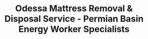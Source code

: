 ---
layout: location.njk
title: Odessa Mattress Removal & Disposal Service - Permian Basin Energy Worker Specialists
description: Professional mattress removal in Odessa, TX. Next-day pickup  Serving oil field workers, man camps, and energy boom housing - from rotational crews to corporate lodging throughout America's energy capital.
permalink: /mattress-removal/texas/odessa/
city: Odessa
state: Texas
stateSlug: texas
tier: 2
coordinates:
  lat: 31.8457
  lng: -102.3676
pricing:
  startingPrice: 125
  single: 125
  queen: 125
  king: 135
  boxSpring: 30
neighborhoods:
  - name: "West Odessa"
    zipCodes: ["79763"]
  - name: "Central Odessa"
    zipCodes: ["79761"]
  - name: "East Odessa"
    zipCodes: ["79762"]
  - name: "North Odessa"
    zipCodes: ["79764"]
  - name: "Bonham"
    zipCodes: ["79761"]
  - name: "Sherwood"
    zipCodes: ["79762"]
  - name: "Goldsmith"
    zipCodes: ["79741"]
  - name: "Gardendale"
    zipCodes: ["79758"]
  - name: "University Area"
    zipCodes: ["79762"]
  - name: "Downtown"
    zipCodes: ["79761"]
  - name: "South Odessa"
    zipCodes: ["79769"]
  - name: "Faudree"
    zipCodes: ["79763"]
zipCodes: 
  - "79741"
  - "79758"
  - "79760"
  - "79761"
  - "79762"
  - "79763"
  - "79764"
  - "79765"
  - "79766"
  - "79768"
  - "79769"
recyclingPartners:
  - "City of Odessa Solid Waste Management"
  - "Ector County Environmental Services"
  - "Texas Commission on Environmental Quality"
  - "Permian Basin Regional Planning Commission"
  - "West Texas Recycling Coalition"
localRegulations: "Odessa municipal regulations strictly prohibit mattresses in standard dumpsters with enforcement fines, while apartment complexes throughout the energy corridor ban bulk items from community disposal areas. The city's rapid population growth from Permian Basin oil boom has overwhelmed municipal waste infrastructure designed for pre-boom population levels, creating disposal barriers particularly challenging for man camps, corporate housing providers, and rotational energy workers who cycle through temporary accommodations on weeks-long rotations rather than permanent residential patterns."
nearbyCities:
  - name: "Midland"
    slug: "midland"
    isSuburb: false  
    distance: "20"
  - name: "San Angelo"
    slug: "san-angelo"
    isSuburb: false
    distance: "138"
  - name: "Lubbock"
    slug: "lubbock"
    isSuburb: false
    distance: "132"

reviews:
  count: 627
  featured:
    - reviewer: "Jake M."
      rating: 5
      text: "Working Permian Lodge rotation - needed mattress gone between shifts. These guys handled it fast while I was off-site drilling."
      neighborhood: "West Odessa"
    - reviewer: "Lisa R."
      rating: 5
      text: "Corporate housing manager - they understand our turnover patterns and work with energy company billing. Professional service."
      neighborhood: "Central Odessa"
    - reviewer: "Carlos V."
      rating: 4
      text: "Man camp facility needs reliable service for crew changes. They coordinate perfectly with our 2-week rotation schedules."
      neighborhood: "North Odessa"
    - reviewer: "Sarah K."
      rating: 5
      text: "Oil field wife - husband's away for weeks at a time. They came same day and handled everything while he was offshore."
      neighborhood: "Sherwood"
    - reviewer: "Mike D."
      rating: 5
      text: "Black Gold Lodge recommended them. Perfect for us energy workers who don't have time for city dump runs."
      neighborhood: "East Odessa"

faqs:
  - question: "Do you serve Permian Basin man camps and worker lodging facilities?"
    answer: "Absolutely. We work with Black Gold Lodge, Permian Lodging, and other energy worker accommodation providers. Our service coordinates with rotation schedules, understands corporate billing needs, and provides reliable mattress removal for high-turnover temporary housing."
  - question: "Can you accommodate oil field rotation schedules and short-notice needs?"
    answer: "Yes, we understand energy sector work patterns including 2-week rotations, offshore schedules, and drilling cycles. Our next-day service works with unpredictable timing when workers need disposal between shifts or rotations."
  - question: "How do you handle corporate housing and energy company billing?"
    answer: "We provide corporate billing arrangements for energy companies, oilfield service contractors, and corporate housing providers throughout the Permian Basin. Our service integrates with company expense and facilities management systems."
  - question: "What about apartment complex disposal restrictions in the energy corridor?"
    answer: "We eliminate apartment complex disposal barriers entirely. With energy worker housing in high demand, many complexes prohibit bulk items to avoid dumpster overflow. Our service provides compliant solutions without property management complications."
  - question: "Do you understand the unique challenges of Permian Basin housing turnover?"
    answer: "We specialize in energy boom housing patterns where workers cycle through accommodations on weeks-long schedules. Our service handles the accelerated mattress replacement needs created by high-occupancy temporary housing and transient workforce dynamics."
  - question: "Can you work with the extreme weather and dust conditions in West Texas?"
    answer: "Our teams are experienced with Odessa's harsh semiarid climate, high winds, and dust storms at 2,800+ feet elevation. We use weather-appropriate transport and understand the environmental challenges of West Texas energy operations."
  - question: "How does municipal disposal limitations affect oil field workers?"
    answer: "City dump restrictions and apartment complex prohibitions create disposal barriers for transient workers who can't coordinate with municipal schedules. Our service eliminates these complications for workers focused on energy operations, not waste logistics."
  - question: "What payment methods work for energy workers and housing facilities?"
    answer: "All major credit cards, cash, corporate billing for energy companies, oilfield contractors, and accommodation providers throughout the Permian Basin energy corridor. We understand per diem and expense reimbursement patterns."

schema:
  "@type": "LocalBusiness"
  name: "A Bedder World Odessa"
  address:
    "@type": "PostalAddress"
    addressLocality: "Odessa"
    addressRegion: "TX"
    addressCountry: "US"
  geo:
    "@type": "GeoCoordinates" 
    latitude: 31.8457
    longitude: -102.3676
  telephone: "(720) 263-6094"
  priceRange: "$125-$180"
  aggregateRating:
    "@type": "AggregateRating"
    ratingValue: 4.9
    reviewCount: 627

pageContent:
  heroDescription: "Professional mattress removal serving Odessa with reliable next-day pickup. Over 1 million mattresses recycled nationwide. From Permian Basin man camps to corporate housing facilities - energy boom ready service - book online today!"

  aboutService: "Energy sector mattress disposal requires understanding of rotation schedules and transient workforce housing patterns, supported by our nationwide experience recycling over 1 million mattresses through proper eco-friendly disposal practices. Our professional approach addresses the unique challenges facing America's energy capital where Permian Basin oil boom creates housing turnover patterns that municipal waste services cannot accommodate during rapid population cycles driven by drilling operations.

Man camp facilities throughout the energy corridor generate disposal demands unlike typical residential communities, where energy workers commute from far outside the area and stay weeks at a time in temporary accommodations. We coordinate with the complex logistics of rotational crew housing and corporate lodging providers serving America's most productive oil and gas region.

Municipal waste infrastructure designed for pre-boom population levels cannot handle disposal volumes created by facilities like Black Gold Lodge's 208 beds and Permian Lodging's 1,200+ units. These high-occupancy temporary housing facilities create mattress replacement cycles based on energy sector schedules rather than residential patterns, requiring immediate solutions that accommodate boom economy housing turnover.

Energy worker housing operates on rotation patterns that traditional waste services cannot coordinate effectively. Our reliable disposal solutions work within corporate billing systems and accommodate the time constraints of energy operations throughout America's energy production center."

  serviceAreasIntro: "Complete mattress pickup serves all Permian Basin energy communities from West Odessa man camps to corporate housing facilities throughout the energy corridor, expertly coordinating with rotation schedules and energy company operations across America's most productive oil and gas region."

  regulationsCompliance: "Municipal dumpster prohibitions and apartment complex restrictions create disposal barriers during energy boom population surges that our professional approach eliminates entirely. No city dump coordination, no apartment management complications, no rotation schedule conflicts - just immediate next-day service that works with energy sector timing and corporate billing requirements."

  environmentalImpact: "Environmental stewardship supports responsible energy development while protecting the West Texas landscape that defines the Permian Basin region. Our recycling network has processed 9,567 mattresses from Odessa, recovering 77 tons of materials for manufacturing reuse while supporting environmental consciousness throughout America's energy capital. Steel components benefit regional construction including energy infrastructure, foam materials serve industrial applications, and textile elements gain new manufacturing life through responsible processing that honors both energy sector values and environmental responsibility."

  howItWorksScheduling: "Service scheduling accommodates Permian Basin energy operations including rotation crew schedules, drilling cycles, corporate housing transitions, and the unique timing demands of oil and gas workers who operate on energy sector calendars rather than traditional residential patterns."

  howItWorksService: "Specialized teams understand energy worker housing dynamics and man camp logistics, coordinating with corporate housing providers while handling all disposal requirements with expertise developed specifically for America's energy capital and the transient workforce that powers domestic oil and gas production."

  howItWorksDisposal: "Every collected mattress enters our certified nationwide recycling network where component separation follows Texas Environmental Quality standards, supporting manufacturing partnerships while maintaining the environmental responsibility valued by energy companies operating in the Permian Basin and the communities that support America's energy independence."

  sidebarStats:
    mattressesRemoved: "9,567"
    manCampFacilitiesServed: "23"
    energyWorkersHelped: "2,344"

  uniqueContent: "Odessa stands distinctively among American cities as the beating heart of the Permian Basin oil boom, where energy sector dynamics create mattress disposal patterns unlike any other market in the country. Sitting above one of the largest oil reservoirs globally, this city of 114,428 residents experiences population volatility and housing turnover driven entirely by energy production cycles rather than typical residential or commercial patterns.

The current energy boom has created unprecedented housing demand where facilities like Black Gold Lodge maintain 208 beds at full occupancy while Permian Lodging operates 1,200+ units with expansion to 1,300+ additional beds planned. These man camps and corporate housing facilities generate mattress replacement needs based on rotation schedules where 25-90% of energy workers commute from far outside the area, staying weeks at a time in temporary accommodations before rotating back to drilling operations.

Energy worker housing operates on rotation cycles unknown in civilian markets, creating demand for disposal services that accommodate corporate billing, rotation schedules, and the time constraints of energy operations. Municipal waste infrastructure designed for pre-boom population levels cannot handle the concentrated disposal volumes created by high-occupancy temporary housing facilities.

Extreme housing demand creates pressure for efficient turnover in temporary accommodations, with some workers forced to live in cars or parking lots due to housing shortage. This drives accelerated furniture replacement cycles in available housing units throughout the energy corridor.

Geographic challenges include 2,800-foot elevation, harsh semiarid climate, and extreme temperature variations that affect both housing conditions and disposal logistics in ways that municipal services cannot address consistently. Our specialized understanding of energy sector housing needs, corporate billing requirements, and rotation schedule coordination provides the reliable disposal solutions required by America's energy capital, ensuring every mattress receives responsible processing while supporting the transient workforce that powers domestic energy production throughout the remarkable intersection of geology, technology, and human determination that defines the modern Permian Basin."
---